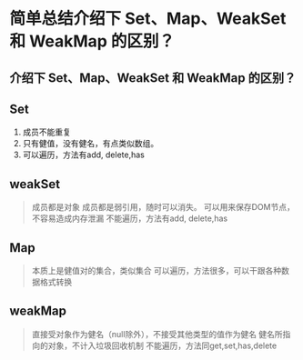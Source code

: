 # 简单总结介绍下 Set、Map、WeakSet 和 WeakMap 的区别？
## 介绍下 Set、Map、WeakSet 和 WeakMap 的区别？

## Set

 1. 成员不能重复
 2. 只有健值，没有健名，有点类似数组。
 3. 可以遍历，方法有add, delete,has
## weakSet

> 成员都是对象
> 成员都是弱引用，随时可以消失。 可以用来保存DOM节点，不容易造成内存泄漏
> 不能遍历，方法有add, delete,has

## Map
> 本质上是健值对的集合，类似集合
> 可以遍历，方法很多，可以干跟各种数据格式转换

## weakMap
> 直接受对象作为健名（null除外），不接受其他类型的值作为健名
> 健名所指向的对象，不计入垃圾回收机制
> 不能遍历，方法同get,set,has,delete
